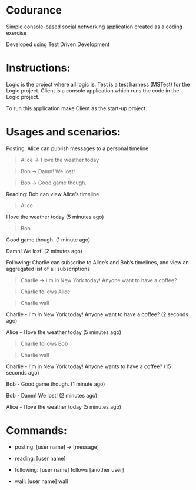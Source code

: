 # Codurance
Simple console-based social networking application created as a coding exercise

Developed using Test Driven Development

Instructions:
=============
Logic is the project where all logic is.
Test is a test harness (MSTest) for the Logic project.
Client is a console application which runs the code in the Logic project.

To run this application make Client as the start-up project.

Usages and scenarios:
=====================
Posting: Alice can publish messages to a personal timeline

> Alice -> I love the weather today

> Bob -> Damn! We lost!

> Bob -> Good game though.

Reading: Bob can view Alice’s timeline

> Alice

I love the weather today (5 minutes ago)

> Bob

Good game though. (1 minute ago)

Damn! We lost! (2 minutes ago)

Following: Charlie can subscribe to Alice’s and Bob’s timelines, and view an aggregated list of all subscriptions

> Charlie -> I'm in New York today! Anyone want to have a coffee?

> Charlie follows Alice

> Charlie wall

Charlie - I'm in New York today! Anyone want to have a coffee? (2 seconds ago)

Alice - I love the weather today (5 minutes ago)

> Charlie follows Bob

> Charlie wall

Charlie - I'm in New York today! Anyone wants to have a coffee? (15 seconds ago)

Bob - Good game though. (1 minute ago)

Bob - Damn! We lost! (2 minutes ago)

Alice - I love the weather today (5 minutes ago)


Commands:
=========
- posting: [user name] -> [message]

- reading: [user name]

- following: [user name] follows [another user]

- wall: [user name] wall
